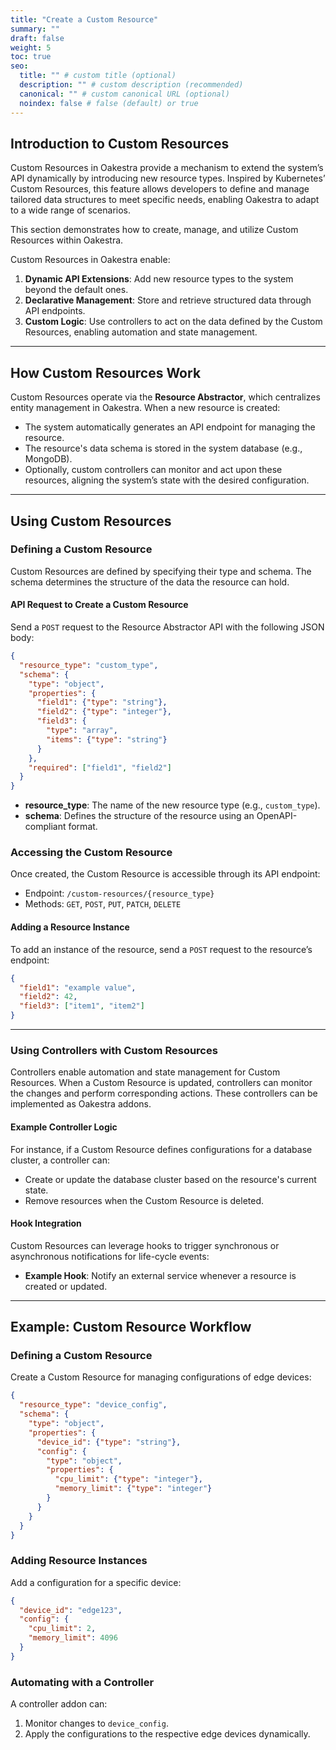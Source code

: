 ```yaml
---
title: "Create a Custom Resource"
summary: ""
draft: false
weight: 5
toc: true
seo:
  title: "" # custom title (optional)
  description: "" # custom description (recommended)
  canonical: "" # custom canonical URL (optional)
  noindex: false # false (default) or true
---
```


## Introduction to Custom Resources

Custom Resources in Oakestra provide a mechanism to extend the system’s API dynamically by introducing new resource types. Inspired by Kubernetes’ Custom Resources, this feature allows developers to define and manage tailored data structures to meet specific needs, enabling Oakestra to adapt to a wide range of scenarios.

This section demonstrates how to create, manage, and utilize Custom Resources within Oakestra.

Custom Resources in Oakestra enable:
1. **Dynamic API Extensions**: Add new resource types to the system beyond the default ones.
2. **Declarative Management**: Store and retrieve structured data through API endpoints.
3. **Custom Logic**: Use controllers to act on the data defined by the Custom Resources, enabling automation and state management.

---

## How Custom Resources Work

Custom Resources operate via the **Resource Abstractor**, which centralizes entity management in Oakestra. When a new resource is created:
- The system automatically generates an API endpoint for managing the resource.
- The resource's data schema is stored in the system database (e.g., MongoDB).
- Optionally, custom controllers can monitor and act upon these resources, aligning the system’s state with the desired configuration.

---

## Using Custom Resources

### Defining a Custom Resource

Custom Resources are defined by specifying their type and schema. The schema determines the structure of the data the resource can hold.

#### API Request to Create a Custom Resource
Send a `POST` request to the Resource Abstractor API with the following JSON body:
```json
{
  "resource_type": "custom_type",
  "schema": {
    "type": "object",
    "properties": {
      "field1": {"type": "string"},
      "field2": {"type": "integer"},
      "field3": {
        "type": "array",
        "items": {"type": "string"}
      }
    },
    "required": ["field1", "field2"]
  }
}
```

- **resource_type**: The name of the new resource type (e.g., `custom_type`).
- **schema**: Defines the structure of the resource using an OpenAPI-compliant format.

### Accessing the Custom Resource

Once created, the Custom Resource is accessible through its API endpoint:
- Endpoint: `/custom-resources/{resource_type}`
- Methods: `GET`, `POST`, `PUT`, `PATCH`, `DELETE`

#### Adding a Resource Instance
To add an instance of the resource, send a `POST` request to the resource’s endpoint:
```json
{
  "field1": "example value",
  "field2": 42,
  "field3": ["item1", "item2"]
}
```

---

### Using Controllers with Custom Resources

Controllers enable automation and state management for Custom Resources. When a Custom Resource is updated, controllers can monitor the changes and perform corresponding actions. These controllers can be implemented as Oakestra addons.

#### Example Controller Logic
For instance, if a Custom Resource defines configurations for a database cluster, a controller can:
- Create or update the database cluster based on the resource's current state.
- Remove resources when the Custom Resource is deleted.

#### Hook Integration
Custom Resources can leverage hooks to trigger synchronous or asynchronous notifications for life-cycle events:
- **Example Hook**: Notify an external service whenever a resource is created or updated.

---

## Example: Custom Resource Workflow

### Defining a Custom Resource
Create a Custom Resource for managing configurations of edge devices:
```json
{
  "resource_type": "device_config",
  "schema": {
    "type": "object",
    "properties": {
      "device_id": {"type": "string"},
      "config": {
        "type": "object",
        "properties": {
          "cpu_limit": {"type": "integer"},
          "memory_limit": {"type": "integer"}
        }
      }
    }
  }
}
```

### Adding Resource Instances
Add a configuration for a specific device:
```json
{
  "device_id": "edge123",
  "config": {
    "cpu_limit": 2,
    "memory_limit": 4096
  }
}
```

### Automating with a Controller
A controller addon can:
1. Monitor changes to `device_config`.
2. Apply the configurations to the respective edge devices dynamically.
